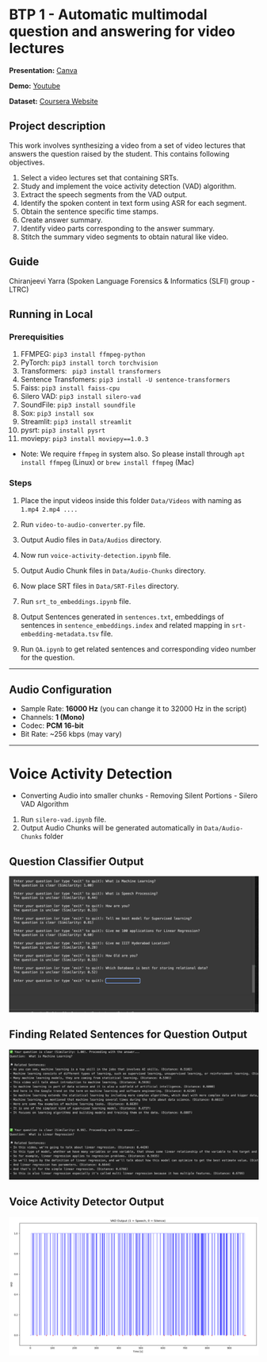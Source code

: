 # BTP 1 - Automatic multimodal question and answering for video lectures

**Presentation:** [Canva](https://www.canva.com/design/DAGhsnSEdRo/IxsYfXwTJMAf6B7icCmBbQ/view?utm_content=DAGhsnSEdRo&utm_campaign=designshare&utm_medium=link2&utm_source=uniquelinks&utlId=hb2715aa87e)

**Demo:** [Youtube](https://www.youtube.com/watch?v=EWW-C-lGbvo)

**Dataset:** [Coursera Website](https://www.coursera.org/learn/introduction-to-machine-learning-supervised-learning/home/week/1)

## Project description
This work involves synthesizing a video from a set of video lectures that answers the question raised by the student. This contains following objectives.
1. Select a video lectures set that containing SRTs.
2. Study and implement the voice activity detection (VAD) algorithm.
3. Extract the speech segments from the VAD output.
4. Identify the spoken content in text form using ASR for each segment.
5. Obtain the sentence specific time stamps.
6. Create answer summary.
7. Identify video parts corresponding to the answer summary.
8. Stitch the summary video segments to obtain natural like video.

## Guide
Chiranjeevi Yarra (Spoken Language Forensics & Informatics (SLFI) group - LTRC)

## Running in Local
### Prerequisities
1. FFMPEG:  `pip3 install ffmpeg-python`
2. PyTorch: `pip3 install torch torchvision`
3. Transformers: ` pip3 install transformers`
4. Sentence Transfomers: `pip3 install -U sentence-transformers`
5. Faiss: `pip3 install faiss-cpu`
6. Silero VAD: `pip3 install silero-vad`
7. SoundFile: `pip3 install soundfile`
8. Sox: `pip3 install sox`
9. Streamlit: `pip3 install streamlit`
10. pysrt: `pip3 install pysrt`
11. moviepy: `pip3 install moviepy==1.0.3`

* Note: We require `ffmpeg` in system also.
So please install through `apt install ffmpeg` (Linux) or `brew install ffmpeg` (Mac)

### Steps
1. Place the input videos inside this folder `Data/Videos` with naming as `1.mp4 2.mp4 ....`
2. Run `video-to-audio-converter.py` file.
3. Output Audio files in `Data/Audios` directory.
4. Now run `voice-activity-detection.ipynb` file.
5. Output Audio Chunk files in `Data/Audio-Chunks` directory.

7. Now place SRT files in `Data/SRT-Files` directory.
8. Run `srt_to_embeddings.ipynb` file.
9. Output Sentences generated in `sentences.txt`, embeddings of sentences in `sentence_embeddings.index` and 
    related mapping in `srt-embedding-metadata.tsv` file.
10. Run `QA.ipynb` to get related sentences and corresponding video number for the question.
---

## Audio Configuration

- Sample Rate: **16000 Hz** (you can change it to 32000 Hz in the script)
- Channels: **1 (Mono)**
- Codec: **PCM 16-bit**
- Bit Rate: ~256 kbps (may vary)
---

# Voice Activity Detection
* Converting Audio into smaller chunks - Removing Silent Portions - Silero VAD Algorithm

1. Run `silero-vad.ipynb` file.
2. Output Audio Chunks will be generated automatically in `Data/Audio-Chunks` folder



## Question Classifier Output
![Classify Question Image](assets/Classify-Question.png)

## Finding Related Sentences for Question Output
![Related Sentences output](assets/Related-Sentences-Output.png)

## Voice Activity Detector Output
![Voice Activity Detector Output](assets/Voice-Activity-Detector-Output.png)
